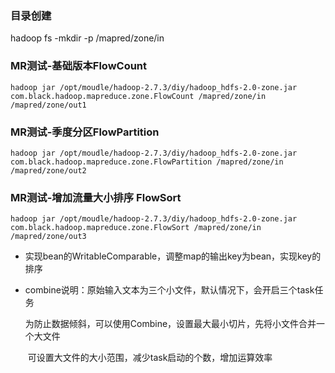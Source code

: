### 目录创建

hadoop fs -mkdir -p /mapred/zone/in



### MR测试-基础版本FlowCount


```
hadoop jar /opt/moudle/hadoop-2.7.3/diy/hadoop_hdfs-2.0-zone.jar com.black.hadoop.mapreduce.zone.FlowCount /mapred/zone/in /mapred/zone/out1
```

### MR测试-季度分区FlowPartition



```
hadoop jar /opt/moudle/hadoop-2.7.3/diy/hadoop_hdfs-2.0-zone.jar com.black.hadoop.mapreduce.zone.FlowPartition /mapred/zone/in /mapred/zone/out2
```



### MR测试-增加流量大小排序 FlowSort
```
hadoop jar /opt/moudle/hadoop-2.7.3/diy/hadoop_hdfs-2.0-zone.jar com.black.hadoop.mapreduce.zone.FlowSort /mapred/zone/in /mapred/zone/out3
```

- 实现bean的WritableComparable，调整map的输出key为bean，实现key的排序

- combine说明：原始输入文本为三个小文件，默认情况下，会开启三个task任务

  ​	为防止数据倾斜，可以使用Combine，设置最大最小切片，先将小文件合并一个大文件

  ​	可设置大文件的大小范围，减少task启动的个数，增加运算效率





